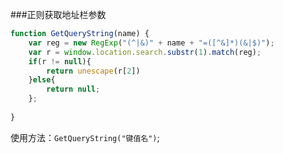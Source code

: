###正则获取地址栏参数
```js
function GetQueryString(name) {
	var reg = new RegExp("(^|&)" + name + "=([^&]*)(&|$)");
	var r = window.location.search.substr(1).match(reg);
	if(r != null){
		return unescape(r[2])
	}else{
		return null;
	};
	
}
```
使用方法：`GetQueryString("键值名")`;
